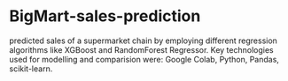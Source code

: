 # BigMart-sales-prediction
predicted sales of a supermarket chain by employing different regression algorithms like XGBoost and RandomForest Regressor. 
Key technologies used for modelling and comparision were: Google Colab, Python, Pandas, scikit-learn.
